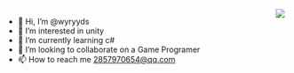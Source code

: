 <img align="right" src="https://github-readme-stats.vercel.app/api?username=wyryyds&show_icons=true&icon_color=CE1D2D&text_color=000000&bg_color=778899&hide_title=true" />

- 👋 Hi, I’m @wyryyds
- 👀 I’m interested in unity
- 🌱 I’m currently learning c#
- 💞️ I’m looking to collaborate on a Game Programer
- 📫 How to reach me 2857970654@qq.com
<!---
wyryyds/wyryyds is a ✨ special ✨ repository because its `README.md` (this file) appears on your GitHub profile.
You can click the Preview link to take a look at your changes.
--->
